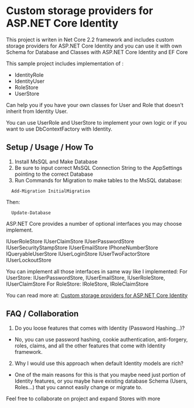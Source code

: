 # Custom storage providers for ASP.NET Core Identity

This project is writen in Net Core 2.2 framework and includes custom storage providers for ASP.NET Core Identity and you can use it with own Schema for Database and Classes with ASP.NET Core Identity and EF Core

This sample project includes implementation of :

- IdentityRole
- IdentityUser 
- RoleStore 
- UserStore

Can help you if you have your own classes for User and Role that doesn't inherit from Identity User. 

You can use UserRole and UserStore to implement your own logic or if you want to use DbContextFactory with Identity.

## Setup / Usage / How To

1. Install MsSQL and Make Database
2. Be sure to input correct MsSQL Connection String to the AppSettings pointing to the correct Database
3. Run Commands for Migration to make tables to the MsSQL database:
```
  Add-Migration InitialMigration
```
Then:
```
  Update-Database
```


ASP.NET Core provides a number of optional interfaces you may choose implement.

IUserRoleStore
IUserClaimStore
IUserPasswordStore
IUserSecurityStampStore
IUserEmailStore
IPhoneNumberStore
IQueryableUserStore
IUserLoginStore
IUserTwoFactorStore
IUserLockoutStore

You can implement all those interfaces in same way like I implemented:
For UserStore: IUserPasswordStore, IUserEmailStore, IUserRoleStore, IUserClaimStore
For RoleStore: IRoleStore, IRoleClaimStore

You can read more at: [Custom storage providers for ASP.NET Core Identity](https://docs.microsoft.com/en-us/aspnet/core/security/authentication/identity-custom-storage-providers?view=aspnetcore-3.1)

## FAQ / Collaboration

1. Do you loose features that comes with Identity (Password Hashing...)?
- No, you can use password hashing, cookie authentication, anti-forgery, roles, claims, and all the other features that come with Identity framework.

2. Why I would use this approach when default Identity models are rich?
- One of the main reasons for this is that you maybe need just portion of Identity features, or you maybe have existing database Schema (Users, Roles...) that you cannot easily change or migrate to. 
 

Feel free to collaborate on project and expand Stores with more 
